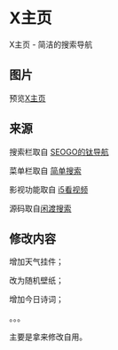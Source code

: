 # X主页 

X主页 - 简洁的搜索导航

## 图片

预览[X主页](https://wxnan.gitee.io/x_home_page/) 

## 来源    
  
搜索栏取自 [SEOGO的钛导航](https://www.seogo.me/)

菜单栏取自 [简单搜索](https://github.com/5iux/sou)  

影视功能取自 [i5看视频](https://github.com/yumusb/I5Player) 

源码取自[闲渡搜索](https://github.com/xiandus/search) 

## 修改内容

增加天气挂件；

改为随机壁纸；

增加今日诗词；

。。。

主要是拿来修改自用。

